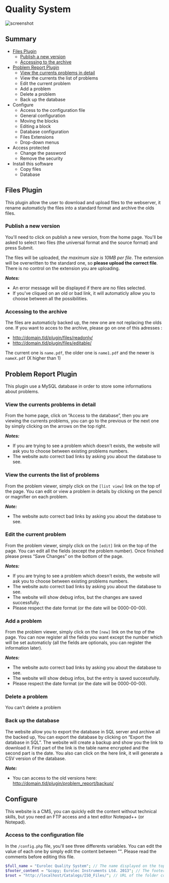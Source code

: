 # Quality System

![screenshot](https://raw.github.com/LeOSW42/QualitySystem/master/imgs/screenshot.png)

## Summary

* [Files Plugin](#files-plugin)
  - [Publish a new version](#publish-a-new-version)
  - [Accessing to the archive](#accessing-to-the-archive)
* [Problem Report Plugin](#problem-report-plugin)
  - [View the currents problems in detail](#view-the-currents-problems-in-detail)
  - View the currents the list of problems
  - Edit the current problem
  - Add a problem
  - Delete a problem
  - Back up the database
* Configure
  - Access to the configuration file
  - General configuration
  - Moving the blocks
  - Editing a block
  - Database configuration
  - Files Extensions
  - Drop-down menus
* Access protected
  - Change the password
  - Remove the security
* Install this software
  - Copy files
  - Database

## Files Plugin

This plugin allow the user to download and upload files to the webserver, it rename
automaticly the files into a standard format and archive the olds files.

### Publish a new version

You'll need to click on publish a new version, from the home page. You'll be asked to
select two files (the universal format and the source format) and press Submit.

The files will be uploaded, *the maximum size is 10MB per file*. The extension will be
overwritten to the standard one, so **please upload the correct file**. There is no control
on the extension you are uploading.

***Notes:***

 * An error message will be displayed if there are no files selected.
 * If you've cliqued on an old or bad link, it will automaticly allow you to choose between all the possibilities.

### Accessing to the archive

The files are automaticly backed up, the new one are not replacing the olds one.
If you want to acces to the archive, please go on one of this adresses :

 * http://domain.tld/plugin/files/readonly/
 * http://domain.tld/plugin/files/editable/

The current one is `name.pdf`, the older one is `name1.pdf` and the newer is `nameX.pdf` (X
higher than 1)

## Problem Report Plugin

This plugin use a MySQL database in order to store some informations about problems.

### View the currents problems in detail

From the home page, click on “Access to the database”, then you are viewing the
currents problems, you can go to the previous or the next one by simply clicking on the
arrows on the top right.

***Notes:***

 * If you are trying to see a problem which doesn't exists, the website will ask you to choose between existing problems numbers.
 * The website auto correct bad links by asking you about the database to see.

### View the currents the list of problems

From the problem viewer, simply click on the `[list view]` link on the top of the page.
You can edit or view a problem in details by clicking on the pencil or magnifier on each
problem.

***Note:***

 * The website auto correct bad links by asking you about the database to see.

### Edit the current problem

From the problem viewer, simply click on the `[edit]` link on the top of the page. You can
edit all the fields (except the problem number). Once finished please press “Save
Changes” on the bottom of the page.

***Notes:***

 * If you are trying to see a problem which doesn't exists, the website will ask you to choose between existing problems numbers.
 * The website auto correct bad links by asking you about the database to see.
 * The website will show debug infos, but the changes are saved successfully.
 * Please respect the date format (or the date will be 0000-00-00).

### Add a problem

From the problem viewer, simply click on the `[new]` link on the top of the page. You can
now register all the fields you want except the number which will be set automaticly (all
the fields are optionals, you can register the information later).

***Notes:***
 * The website auto correct bad links by asking you about the database to see.
 * The website will show debug infos, but the entry is saved successfully.
 * Please respect the date format (or the date will be 0000-00-00).

### Delete a problem

You can't delete a problem

### Back up the database

The website allow you to export the database in SQL server and archive all the backed
up, You can export the database by clicking on “Export the database in SQL”.
The website will create a backup and show you the link to download it. First part of the
link is the table name encrypted and the second part is the date.
You also can click on the here link, it will generate a CSV version of the database.

***Note:***

 * You can access to the old versions here: http://domain.tld/plugin/problem_report/backup/

## Configure

This website is a CMS, you can quickly edit the content without technical skills, but you
need an FTP access and a text editor Notepad++ (or Notepad).

### Access to the configuration file

In the `/config.php` file, you'll see three differents variables. You can edit the value of
each one by simply edit the content between "". Please read the comments before
editing this file.

```php
$full_name = "Eurolec Quality System"; // The name displayed on the top of each page
$footer_content = "&copy; Eurolec Instruments Ltd. 2013"; // The footer content
$root = "http://localhost/Catalogs/ISO_Files/"; // URL of the folder containing this file
```

